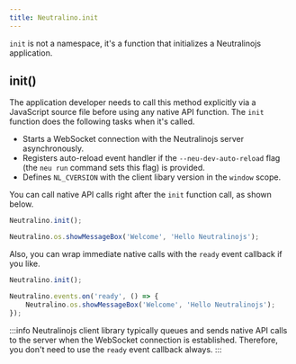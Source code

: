 ```yaml
---
title: Neutralino.init
---
```


`init` is not a namespace, it's a function that initializes a Neutralinojs application.

## init()

The application developer needs to call this method explicitly via a JavaScript source file before using any
native API function. The `init` function does the following tasks when it's called.

- Starts a WebSocket connection with the Neutralinojs server asynchronously.
- Registers auto-reload event handler if the `--neu-dev-auto-reload` flag (the `neu run` command sets this flag) is provided.
- Defines `NL_CVERSION` with the client libary version in the `window` scope.

You can call native API calls right after the `init` function call, as shown below.

```js
Neutralino.init();

Neutralino.os.showMessageBox('Welcome', 'Hello Neutralinojs');
```

Also, you can wrap immediate native calls with the `ready` event callback if you like.

```js
Neutralino.init();

Neutralino.events.on('ready', () => {
    Neutralino.os.showMessageBox('Welcome', 'Hello Neutralinojs');
});
```

:::info
Neutralinojs client library typically queues and sends native API calls to the server when the WebSocket connection
is established. Therefore, you don't need to use the `ready` event callback always.
:::


